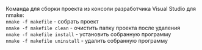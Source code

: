 Команда для сборки проекта из консоли разработчика Visual Studio для nmake:<br/>
`nmake -f makefile` - собрать проект<br/>
`nmake -f makefile clean` - очистить папку проекта после удаления<br/>
`nmake -f makefile install` - установить собранную программу<br/>
`nmake -f makefile uninstall` - удалить собранную программу
